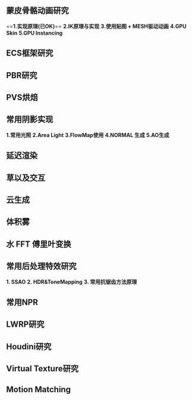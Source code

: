 ## 蒙皮骨骼动画研究
==**1.实现原理(已OK)**==
**2.IK原理与实现**
**3.使用贴图 + MESH驱动动画**
**4.GPU Skin**
**5.GPU Instancing**


## ECS框架研究

## PBR研究

## PVS烘焙

## 常用阴影实现
**1.常用光照**
**2.Area Light**
**3.FlowMap使用**
**4.NORMAL 生成**
**5.AO生成**

## 延迟渲染

## 草以及交互

## 云生成

## 体积雾

## 水 FFT 傅里叶变换

## 常用后处理特效研究
**1. SSAO**
**2. HDR&ToneMapping**
**3. 常用抗锯齿方法原理**

## 常用NPR

## LWRP研究

## Houdini研究

## Virtual Texture研究

## Motion Matching
